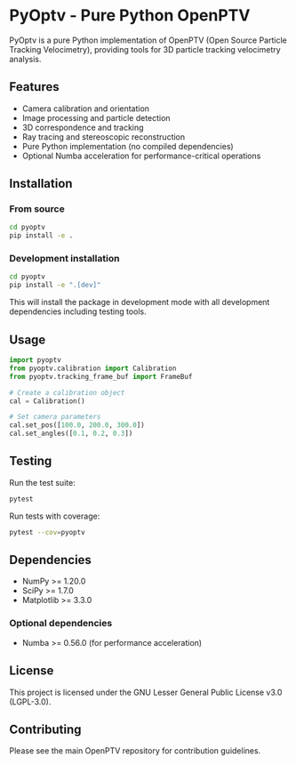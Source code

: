 # PyOptv - Pure Python OpenPTV

PyOptv is a pure Python implementation of OpenPTV (Open Source Particle Tracking Velocimetry), providing tools for 3D particle tracking velocimetry analysis.

## Features

- Camera calibration and orientation
- Image processing and particle detection
- 3D correspondence and tracking
- Ray tracing and stereoscopic reconstruction
- Pure Python implementation (no compiled dependencies)
- Optional Numba acceleration for performance-critical operations

## Installation

### From source

```bash
cd pyoptv
pip install -e .
```

### Development installation

```bash
cd pyoptv
pip install -e ".[dev]"
```

This will install the package in development mode with all development dependencies including testing tools.

## Usage

```python
import pyoptv
from pyoptv.calibration import Calibration
from pyoptv.tracking_frame_buf import FrameBuf

# Create a calibration object
cal = Calibration()

# Set camera parameters
cal.set_pos([100.0, 200.0, 300.0])
cal.set_angles([0.1, 0.2, 0.3])
```

## Testing

Run the test suite:

```bash
pytest
```

Run tests with coverage:

```bash
pytest --cov=pyoptv
```

## Dependencies

- NumPy >= 1.20.0
- SciPy >= 1.7.0
- Matplotlib >= 3.3.0

### Optional dependencies

- Numba >= 0.56.0 (for performance acceleration)

## License

This project is licensed under the GNU Lesser General Public License v3.0 (LGPL-3.0).

## Contributing

Please see the main OpenPTV repository for contribution guidelines.
